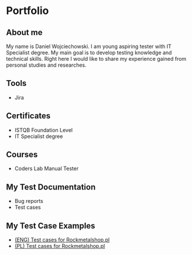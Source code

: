 # Portfolio

## About me

My name is Daniel Wojciechowski. I am young aspiring tester with IT Specialist degree. My main goal is to develop testing knowledge and technical skills. Right here I would like to share my experience gained from personal studies and researches.

## Tools 

* Jira

## Certificates

* ISTQB Foundation Level
* IT Specialist degree

## Courses

* Coders Lab Manual Tester

## My Test Documentation

* Bug reports
* Test cases

## My Test Case Examples

* [(ENG) Test cases for Rockmetalshop.pl](https://drive.google.com/file/d/1RdmrR8m3Bt_XXgxu-gyc6TtELxBcMjTX/view?usp=sharing)
* [(PL) Test cases for Rockmetalshop.pl](https://drive.google.com/file/d/1l5ndQs_qkrO9z8iIEmadcV9rGUCQ64RR/view?usp=sharing)


